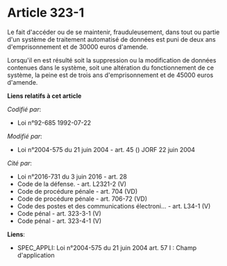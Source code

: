# Article 323-1

Le fait d'accéder ou de se maintenir, frauduleusement, dans tout ou partie d'un système de traitement automatisé de données
est puni de deux ans d'emprisonnement et de 30000 euros d'amende.

Lorsqu'il en est résulté soit la suppression ou la modification de données contenues dans le système, soit une altération du
fonctionnement de ce système, la peine est de trois ans d'emprisonnement et de 45000 euros d'amende.

**Liens relatifs à cet article**

_Codifié par_:

  - Loi n°92-685 1992-07-22

_Modifié par_:

  - Loi n°2004-575 du 21 juin 2004 - art. 45 () JORF 22 juin 2004

_Cité par_:

  - Loi n°2016-731 du 3 juin 2016 - art. 28
  - Code de la défense. - art. L2321-2 (V)
  - Code de procédure pénale - art. 704 (VD)
  - Code de procédure pénale - art. 706-72 (VD)
  - Code des postes et des communications électroni... - art. L34-1 (V)
  - Code pénal - art. 323-3-1 (V)
  - Code pénal - art. 323-4-1 (V)

**Liens**:

  - SPEC_APPLI: Loi n°2004-575 du 21 juin 2004 art. 57 I : Champ d'application
